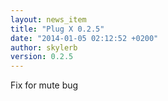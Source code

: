 ```yaml
---
layout: news_item
title: "Plug X 0.2.5"
date: "2014-01-05 02:12:52 +0200"
author: skylerb
version: 0.2.5
---
```


Fix for mute bug